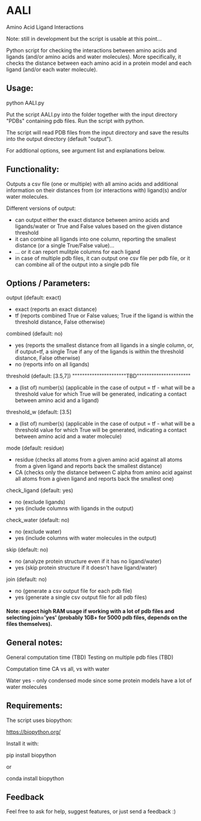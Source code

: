 # AALI

Amino Acid Ligand Interactions

Note: still in development but the script is usable at this point...

Python script for checking the interactions between amino acids and ligands (and/or amino acids and water molecules).
More specifically, it checks the distance between each amino acid in a protein model and each ligand (and/or each water molecule).

## Usage:

python AALI.py

Put the script AALI.py into the folder together with the input directory "PDBs" containing pdb files. Run the script with python.

The script will read PDB files from the input directory and save the results into the output directory (default "output").

For addtional options, see argument list and explanations below.

## Functionality:

Outputs a csv file (one or multiple) with all amino acids and additional information on their distances from (or interactions with) ligand(s) and/or water molecules.

Different versions of output:

- can output either the exact distance between amino acids and ligands/water or True and False values based on the given distance threshold
- it can combine all ligands into one column, reporting the smallest distance (or a single True/False value)...
- ... or it can report mulitple columns for each ligand
- in case of multiple pdb files, it can output one csv file per pdb file, or it can combine all of the output into a single pdb file


## Options / Parameters:

output (default: exact)
  - exact (reports an exact distance)
  - tf (reports combined True or False values; True if the ligand is within the threshold distance, False otherwise)
  
combined (default: no)
  - yes (reports the smallest distance from all ligands in a single column, or, if output=tf, a single True if any of the ligands is within the threshold distance, False otherwise)
  - no (reports info on all ligands)
  
threshold (default: [3.5,7]) """"""""""""""""""""""TBD""""""""""""""""""""""
  - a (list of) number(s) (applicable in the case of output = tf - what will be a threshold value for which True will be generated, indicating a contact between amino acid and a ligand)
  
threshold_w (default: [3.5]
  - a (list of) number(s) (applicable in the case of output = tf - what will be a threshold value for which True will be generated, indicating a contact between amino acid and a water molecule)
  
mode (default: residue)
  - residue (checks all atoms from a given amino acid against all atoms from a given ligand and reports back the smallest distance)
  - CA (checks only the distance between C alpha from amino acid against all atoms from a given ligand and reports back the smallest one)

check_ligand (default: yes)
  - no (exclude ligands)
  - yes (include columns with ligands in the output)

check_water (default: no)
  - no (exclude water)
  - yes (include columns with water molecules in the output)
  
skip (default: no)
  - no (analyze protein structure even if it has no ligand/water)
  - yes (skip protein structure if it doesn't have ligand/water)

join (default: no)
  - no (generate a csv output file for each pdb file)
  - yes (generate a single csv output file for all pdb files)
  
#### Note: expect high RAM usage if working with a lot of pdb files and selecting join='yes' (probably 1GB+ for 5000 pdb files, depends on the files themselves).

  

## General notes:

General computation time (TBD)
Testing on multiple pdb files (TBD)

Computation time CA vs all, vs with water

Water yes - only condensed mode since some protein models have a lot of water molecules

## Requirements:

The script uses biopython:

https://biopython.org/

Install it with:

pip install biopython

or

conda install biopython

## Feedback

Feel free to ask for help, suggest features, or just send a feedback :)
